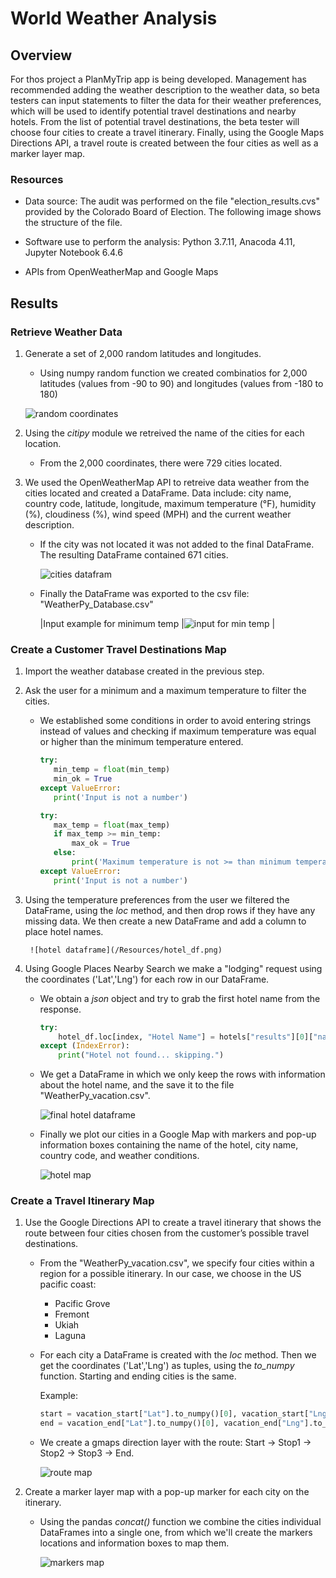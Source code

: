 # World Weather Analysis

## Overview

For thos project a PlanMyTrip app is being developed. Management has recommended adding the weather description to the weather data, so beta testers can input statements to filter the data for their weather preferences, which will be used to identify potential travel destinations and nearby hotels. From the list of potential travel destinations, the beta tester will choose four cities to create a travel itinerary. Finally, using the Google Maps Directions API, a travel route is created between the four cities as well as a marker layer map.

### Resources
- Data source: The audit was performed on the file "election_results.cvs" provided by the Colorado Board of Election. The following image shows the structure of the file.

- Software use to perform the analysis: Python 3.7.11, Anacoda 4.11, Jupyter Notebook 6.4.6

- APIs from OpenWeatherMap and Google Maps

## Results

### Retrieve Weather Data

1. Generate a set of 2,000 random latitudes and longitudes.

    - Using numpy random function we created combinatios for 2,000 latitudes (values from -90 to 90) and longitudes (values from -180 to 180)

    ![random coordinates](/Resources/random_coords.png)

2. Using the *citipy* module we retreived the name of the cities for each location. 

    - From the 2,000 coordinates, there were 729 cities located.

3. We used the OpenWeatherMap API to retreive data weather from the cities located and created a DataFrame.  Data include: city name, country code, latitude, longitude, maximum temperature (°F), humidity (%), cloudiness (%), wind speed (MPH) and the current weather description.

    - If the city was not located it was not added to the final DataFrame.  The resulting DataFrame contained 671 cities.

        ![cities datafram](/Resources/cities_df.png)

    - Finally the DataFrame was exported to the csv file: "WeatherPy_Database.csv"

        |Input example for minimum temp |![input for min temp](/Resources/min_temp.png) |


### Create a Customer Travel Destinations Map

1. Import the weather database created in the previous step.

2. Ask the user for a minimum and a maximum temperature to filter the cities.

    - We established some conditions in order to avoid entering strings instead of values and checking if maximum temperature was equal or higher than the minimum temperature entered.

         ```python
        try:
            min_temp = float(min_temp)
            min_ok = True
        except ValueError:
            print('Input is not a number')
        ```
         ```python
        try:
            max_temp = float(max_temp)
            if max_temp >= min_temp:
                max_ok = True
            else:
                print('Maximum temperature is not >= than minimum temperature')
        except ValueError:
            print('Input is not a number')        
        ```

3. Using the temperature preferences from the user we filtered the DataFrame, using the *loc* method, and then drop rows if they have any missing data.  We then create a new DataFrame and add a column to place hotel names.

        ![hotel dataframe](/Resources/hotel_df.png)

4. Using Google Places Nearby Search we make a "lodging" request using the coordinates ('Lat','Lng') for each row in our DataFrame.

    - We obtain a *json* object and try to grab the first hotel name from the response.

        ```python
        try:
            hotel_df.loc[index, "Hotel Name"] = hotels["results"][0]["name"]
        except (IndexError):
            print("Hotel not found... skipping.")
        ```
    - We get a DataFrame in which we only keep the rows with information about the hotel name, and the save it to the file "WeatherPy_vacation.csv".

        ![final hotel dataframe](/Resources/clean_hotel_df.png)

    - Finally we plot our cities in a Google Map with markers and pop-up information boxes containing the name of the hotel, city name, country code, and weather conditions.

        ![hotel map](/Vacation_Search/WeatherPy_vacation_map.png)

### Create a Travel Itinerary Map

1. Use the Google Directions API to create a travel itinerary that shows the route between four cities chosen from the customer’s possible travel destinations. 

    - From the "WeatherPy_vacation.csv", we specify four cities within a region for a possible itinerary. In our case, we choose in the US pacific coast:
        - Pacific Grove
        - Fremont
        - Ukiah
        - Laguna
    
    - For each city a DataFrame is created with the *loc* method. Then we get the coordinates ('Lat','Lng') as tuples, using the *to_numpy* function. Starting and ending cities is the same.

        Example:
        ```python
        start = vacation_start["Lat"].to_numpy()[0], vacation_start["Lng"].to_numpy()[0]
        end = vacation_end["Lat"].to_numpy()[0], vacation_end["Lng"].to_numpy()[0]
        ```
    
    - We create a gmaps direction layer with the route: Start -> Stop1 -> Stop2 -> Stop3 -> End. 

       ![route map](/Vacation_Itinerary/WeatherPy_travel_map.png)


2. Create a marker layer map with a pop-up marker for each city on the itinerary.

    - Using the pandas *concat()* function we combine the cities individual DataFrames into a single one, from which we'll create the markers locations and information boxes to map them.

       ![markers map](/Vacation_Itinerary/WeatherPy_travel_map_markers.png)